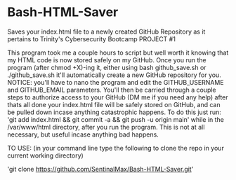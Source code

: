 # Bash-HTML-Saver
Saves your index.html file to a newly created GitHub Repository as it pertains to Trinity's Cybersecurity Bootcamp PROJECT #1

This program took me a couple hours to script but well worth it knowing that my HTML code is now stored safely on my GitHub. Once you run the program (after chmod +X)-ing it, either using bash github_save.sh or ./github_save.sh it'll automatically create a new GitHub repository for you. NOTICE: you'll have to nano the program and edit the GITHUB_USERNAME and GITHUB_EMAIL parameters. You'll then be carried through a couple steps to authorize access to your GitHub (DM me if you need any help) after thats all done your index.html file will be safely stored on GitHub, and can be pulled down incase anything catastrophic happens. To do this just run: 'git add index.html && git commit -a && git push -u origin main' while in the /var/www/html directory, after you run the program. This is not at all necessary, but useful incase anything bad happens.

TO USE: (in your command line type the following to clone the repo in your current working directory)

'git clone https://github.com/SentinalMax/Bash-HTML-Saver.git'
